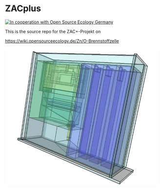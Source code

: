 # ZACplus

[![In cooperation with Open Source Ecology Germany](
    https://custom-icon-badges.demolab.com/badge/-OSEG-555555.svg?logo=oseg_logo)](
    https://opensourceecology.de)



This is the source repo for the ZAC+-Projekt on

https://wiki.opensourceecology.de/Zn/O-Brennstoffzelle



<p> <a href="https://raw.githubusercontent.com/case06/ZACplus/master/doc/bom_src/images/toppic.jpg" target="_blank"><img src="https://raw.githubusercontent.com/case06/ZACplus/master/doc/bom_src/images/toppic.jpg" alt="ZACplus V.1.0" style="max-width:100%;"> </a> </p>




